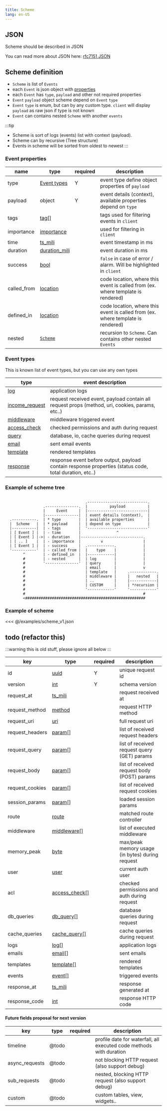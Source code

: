 ```yaml
---
title: Scheme
lang: en-US
---
```


## JSON

Scheme should be described in JSON

You can read more about JSON here:
[rfc7151 JSON](https://tools.ietf.org/html/rfc7159)

## Scheme definition

- `Scheme` is list of `Events`
- each `Event` is json object with [properties](#event-properties)
- each `Event` has `type`, `payload` and other not required properties
- `Event` `payload` object scheme depend on `Event` `type`
- `Event` `type` is enum, but can by any custom type. `client` will display `payload` as raw json if type is not known
- `Event` can contains nested `Scheme` with another `events`

:::tip
- Scheme is sort of logs (events) list with context (payload).
- Scheme can by recursive (Tree structure)
- Events in scheme will be sorted from oldest to newest
:::

### Event properties
| name | type | required | description |
| ---- | ---- | -------- | ----------- |
| type | [Event types](#event-types) | Y | event type define object properties of `payload` |
| payload | object | Y | event details (context), available properties depend on `type` |
| tags | [tag[]](types.html#tag) | | tags used for filtering events in `client` |
| importance | [importance](types.html#importance) | | used for filtering in `client` |
| time | [ts_mili](types.html#ts-mili) | | event timestamp in ms |
| duration | [duration_mili](types.html#duration-mili) | | event duration in ms |
| success | [bool](types.html#bool) | | `false` in case of error / alarm. Will be highlighted in `client` |
| called_from | [location](types.html#location) | | code location, where this event is called from (ex. where template is rendered) |
| defined_in | [location](types.html#location) | | code location, where this event is called from (ex. where template is rendered) |
| nested | [`Scheme`](#scheme-definition) | | recursion to `Scheme`. Can contains other nested `Events` |

### Event types

This is known list of event types, but you can use any own types

| type | event description |
| --- | ----------- |
| [log](events.html#log) | application logs |
| [income_request](events.html#income-request) | request received event, payload contain all request props (method, uri, cookies, params, etc..) |
| [middleware](events.html#middleware) | middleware triggered event |
| [access_check](events.html#access-check) | checked permissions and auth during request |
| [query](events.html#query) | database, io, cache queries during request |
| [email](events.html#email) | sent email events |
| [template](events.html#template) | rendered templates |
| [response](events.html#template) | response event before output, payload contain response properties (status code, total duration, etc..) |

### Example of scheme tree

```text

                                    .---------------------------.
                 .---------------.  |          payload          |
                 |     Event     |  |---------------------------|
                 |---------------|  | event details (context),  |
  .-----------.  | * type        |  | available properties      |
  |  Scheme   |  | * payload     |  | depend on type            |
  |-----------|  | - tags        |  '---------------------------'
  | [ Event ] |  | - time        |                ^
  | [ Event ] |->| - duration    |----------------------------.
  | [ .. ]    |  | - importance  |         v                  |
  | [ Event ] |  | - success     |  .------------.            |
  '-----------'  | - called_from |  |    type    |            |
        ^        | - defined_in  |  |------------|            |
        #        | - nested      |  | log        |            |
        #        '---------------'  | query      |            |
        #                           | email      |            v
        #                           | template   |     .------------.
        #                           | middleware |     |   nested   |
        #                           | ..         |     |------------|
        #                           | CUSTOM     |     | *recursion |
        #                           '------------'     '------------'
        #                                                     #
        <######################################################

```

### Example of scheme

<<< @/examples/scheme_v1.json

## todo (refactor this)

:::warning
this is old stuff, please ignore all below
:::


| key | type | required | description |
| --- | ---- | -------- | ----------- |
| id | [uuid](types.html#uuid) | Y | unique request id |
| version | [int](types.html#int) | Y | schema version |
| request_at | [ts_mili](types.html#ts-mili) || request received at |
| request_method | [method](types.html#method) || request HTTP method |
| request_uri | [uri](types.html#uri) || full request uri |
| request_headers | [param[]](types.html#param) || list of received request headers |
| request_query | [param[]](types.html#param) || list of received request query (GET) params |
| request_body | [param[]](types.html#param) || list of received request body (POST) params |
| request_cookies | [param[]](types.html#param) || list of received request cookies |
| session_params | [param[]](types.html#param) || loaded session params |
| route | [route](types.html#route) || matched route controller |
| middleware | [middleware[]](types.html#middleware) || list of executed middleware |
| memory_peak | [byte](types.html#byte) || max/peak memory usage (in bytes) during request |
| user | [user](types.html#user) || current auth user |
| acl | [access_check[]](types.html#access-check) || checked permissions and auth during request |
| db_queries | [db_query[]](types.html#db-query) || database queries during request |
| cache_queries | [cache_query[]](types.html#cache-query) || cache queries during request |
| logs | [log[]](types.html#log) || application logs |
| emails | [email[]](types.html#email) || sent emails |
| templates | [template[]](types.html#template) || rendered templates |
| events | [event[]](types.html#event) || triggered events |
| response_at | [ts_mili](types.html#ts-mili) || response generated at |
| response_code | [int](types.html#int) || response HTTP code |


#### Future fields proposal for next version

| key | type | required | description |
| --- | ---- | -------- | ----------- |
| timeline | @todo || profile date for waterfall, all executed code methods with duration |
| async_requests | @todo || not blocking HTTP request (also support debug) |
| sub_requests | @todo || nested, blocking HTTP request (also support debug) |
| custom | @todo || custom tables, view, widgets.. |
